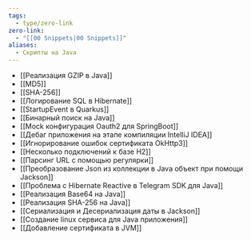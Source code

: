 ```yaml
---
tags:
  - type/zero-link
zero-link:
  - "[[00 Snippets|00 Snippets]]"
aliases:
  - Скрипты на Java
---
```

<!-- QueryToSerialize: LIST FROM [[]] WHERE contains(Область, this.file.link) or contains(zero-link, this.file.link) -->
<!-- SerializedQuery: LIST FROM [[]] WHERE contains(Область, this.file.link) or contains(zero-link, this.file.link) -->
- [[Реализация GZIP в Java]]
- [[MD5]]
- [[SHA-256]]
- [[Логирование SQL в Hibernate]]
- [[StartupEvent в Quarkus]]
- [[Бинарный поиск на Java]]
- [[Mock конфигурация Oauth2 для SpringBoot]]
- [[Дебаг приложения на этапе компиляции IntelliJ IDEA]]
- [[Игнорирование ошибок сертификата OkHttp3]]
- [[Несколько подключений к базе H2]]
- [[Парсинг URL c помощью регулярки]]
- [[Преобразование Json из коллекции в Java объект при помощи Jackson]]
- [[Проблема с Hibernate Reactive в Telegram SDK для Java]]
- [[Реализация Base64 на Java]]
- [[Реализация SHA-256 на Java]]
- [[Сериализация и Десериализация даты в Jackson]]
- [[Создание linux сервиса для Java приложения]]
- [[Добавление сертификата в JVM]]
<!-- SerializedQuery END -->
